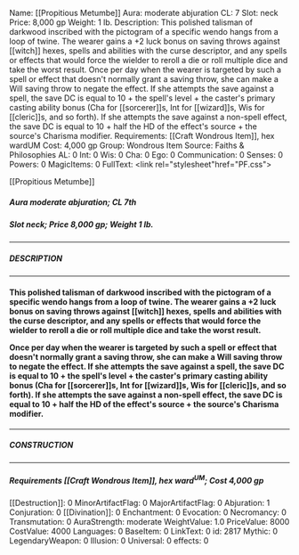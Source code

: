 Name: [[Propitious Metumbe]]
Aura: moderate abjuration
CL: 7
Slot: neck
Price: 8,000 gp
Weight: 1 lb.
Description: This polished talisman of darkwood inscribed with the pictogram of a specific wendo hangs from a loop of twine. The wearer gains a +2 luck bonus on saving throws against [[witch]] hexes, spells and abilities with the curse descriptor, and any spells or effects that would force the wielder to reroll a die or roll multiple dice and take the worst result. Once per day when the wearer is targeted by such a spell or effect that doesn't normally grant a saving throw, she can make a Will saving throw to negate the effect. If she attempts the save against a spell, the save DC is equal to 10 + the spell's level + the caster's primary casting ability bonus (Cha for [[sorcerer]]s, Int for [[wizard]]s, Wis for [[cleric]]s, and so forth). If she attempts the save against a non-spell effect, the save DC is equal to 10 + half the HD of the effect's source + the source's Charisma modifier.
Requirements: [[Craft Wondrous Item]], hex wardUM
Cost: 4,000 gp
Group: Wondrous Item
Source: Faiths & Philosophies
AL: 0
Int: 0
Wis: 0
Cha: 0
Ego: 0
Communication: 0
Senses: 0
Powers: 0
MagicItems: 0
FullText: <link rel="stylesheet"href="PF.css"><div class="heading"><p class="alignleft">[[Propitious Metumbe]]</p><div style="clear: both;"></div></div><div><h5><b>Aura </b>moderate abjuration; <b>CL </b>7th</h5><h5><b>Slot </b>neck; <b>Price </b>8,000 gp; <b>Weight </b>1 lb.</h5></div><hr/><div><h5><b>DESCRIPTION</b></h5></div><hr/><div><h4><p>This polished talisman of darkwood inscribed with the pictogram of a specific wendo hangs from a loop of twine. The wearer gains a +2 luck bonus on saving throws against [[witch]] hexes, spells and abilities with the curse descriptor, and any spells or effects that would force the wielder to reroll a die or roll multiple dice and take the worst result. </p><p>Once per day when the wearer is targeted by such a spell or effect that doesn't normally grant a saving throw, she can make a Will saving throw to negate the effect. If she attempts the save against a spell, the save DC is equal to 10 + the spell's level + the caster's primary casting ability bonus (Cha for [[sorcerer]]s, Int for [[wizard]]s, Wis for [[cleric]]s, and so forth). If she attempts the save against a non-spell effect, the save DC is equal to 10 + half the HD of the effect's source + the source's Charisma modifier.</p></h4></div><hr/><div><h5><b>CONSTRUCTION</b></h5></div><hr/><div><h5><b>Requirements </b>[[Craft Wondrous Item]], <i>hex ward<sup>UM</sup></i>; <b>Cost </b>4,000 gp</h5></div>
[[Destruction]]: 0
MinorArtifactFlag: 0
MajorArtifactFlag: 0
Abjuration: 1
Conjuration: 0
[[Divination]]: 0
Enchantment: 0
Evocation: 0
Necromancy: 0
Transmutation: 0
AuraStrength: moderate
WeightValue: 1.0
PriceValue: 8000
CostValue: 4000
Languages: 0
BaseItem: 0
LinkText: 0
id: 2817
Mythic: 0
LegendaryWeapon: 0
Illusion: 0
Universal: 0
effects: 0
